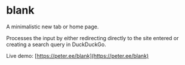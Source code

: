 # blank
A minimalistic new tab or home page.

Processes the input by either redirecting directly to the site entered or creating a search query in DuckDuckGo.

Live demo: [https://peter.ee/blank](https://peter.ee/blank)
